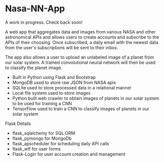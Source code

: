 # Nasa-NN-App

A work in progress. Check back soon!

A web app that aggregates data and images from various NASA and other astronomical APIs and allows users to create accounts and subscribe to the APIs of their choosing. Once subscribed, a daily email with the newest data from the user's subscriptions will be sent to their inbox.  

The app also allows a user to upload an unlabeled image of a planet from our solar system. A trained convolutional neural network will then be used to classify the planet image. 

- Built in Python using Flask and Bootstrap
- MongoDB used to store raw JSON from NASA apis
- SQLite used to store processed data in a relational manner 
- Local file system used to store images
- Python built web crawler to obtain images of planets in our solar system to be used for training a CNN
- TensorFlow used to train a CNN to classify images of planets in our solar system 

Flask Details 

- flask_sqlalchemy for SQL ORM 
- flask_pymongo for MongoDb 
- flask_apscheduler for scheduling daily API calls
- flask_wtf for user forms
- Flask-Login for user account creation and management
